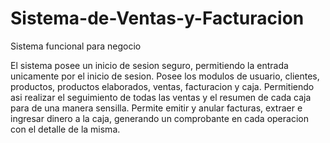 # Sistema-de-Ventas-y-Facturacion

  Sistema funcional para negocio 
  
  El sistema posee un inicio de sesion seguro, permitiendo la entrada unicamente por el inicio de sesion.
  Posee los modulos de usuario, clientes, productos, productos elaborados, ventas, facturacion y caja.
  Permitiendo asi realizar el seguimiento de todas las ventas y el resumen de cada caja para de una manera sensilla. 
  Permite emitir y anular facturas, extraer e ingresar dinero a la caja, generando un comprobante en cada operacion con el detalle de la misma.
  
